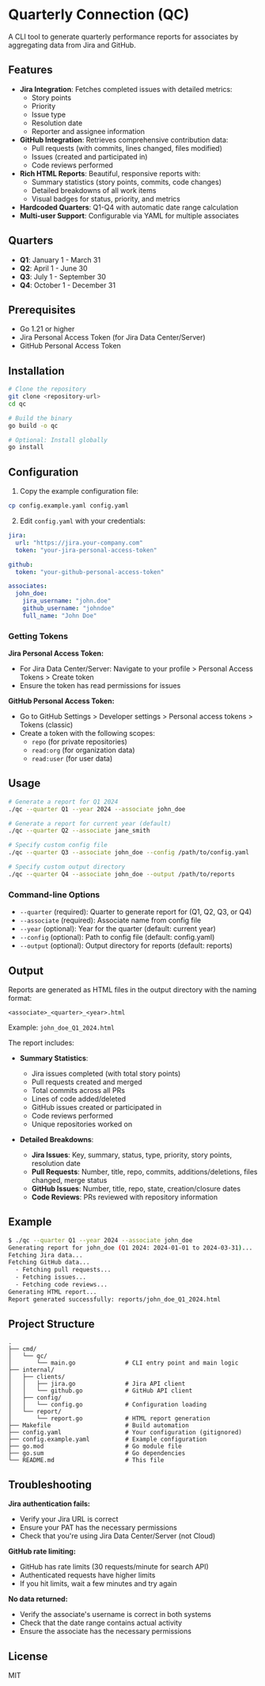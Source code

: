 # Quarterly Connection (QC)

A CLI tool to generate quarterly performance reports for associates by aggregating data from Jira and GitHub.

## Features

- **Jira Integration**: Fetches completed issues with detailed metrics:
  - Story points
  - Priority
  - Issue type
  - Resolution date
  - Reporter and assignee information
- **GitHub Integration**: Retrieves comprehensive contribution data:
  - Pull requests (with commits, lines changed, files modified)
  - Issues (created and participated in)
  - Code reviews performed
- **Rich HTML Reports**: Beautiful, responsive reports with:
  - Summary statistics (story points, commits, code changes)
  - Detailed breakdowns of all work items
  - Visual badges for status, priority, and metrics
- **Hardcoded Quarters**: Q1-Q4 with automatic date range calculation
- **Multi-user Support**: Configurable via YAML for multiple associates

## Quarters

- **Q1**: January 1 - March 31
- **Q2**: April 1 - June 30
- **Q3**: July 1 - September 30
- **Q4**: October 1 - December 31

## Prerequisites

- Go 1.21 or higher
- Jira Personal Access Token (for Jira Data Center/Server)
- GitHub Personal Access Token

## Installation

```bash
# Clone the repository
git clone <repository-url>
cd qc

# Build the binary
go build -o qc

# Optional: Install globally
go install
```

## Configuration

1. Copy the example configuration file:
```bash
cp config.example.yaml config.yaml
```

2. Edit `config.yaml` with your credentials:

```yaml
jira:
  url: "https://jira.your-company.com"
  token: "your-jira-personal-access-token"

github:
  token: "your-github-personal-access-token"

associates:
  john_doe:
    jira_username: "john.doe"
    github_username: "johndoe"
    full_name: "John Doe"
```

### Getting Tokens

**Jira Personal Access Token:**
- For Jira Data Center/Server: Navigate to your profile > Personal Access Tokens > Create token
- Ensure the token has read permissions for issues

**GitHub Personal Access Token:**
- Go to GitHub Settings > Developer settings > Personal access tokens > Tokens (classic)
- Create a token with the following scopes:
  - `repo` (for private repositories)
  - `read:org` (for organization data)
  - `read:user` (for user data)

## Usage

```bash
# Generate a report for Q1 2024
./qc --quarter Q1 --year 2024 --associate john_doe

# Generate a report for current year (default)
./qc --quarter Q2 --associate jane_smith

# Specify custom config file
./qc --quarter Q3 --associate john_doe --config /path/to/config.yaml

# Specify custom output directory
./qc --quarter Q4 --associate john_doe --output /path/to/reports
```

### Command-line Options

- `--quarter` (required): Quarter to generate report for (Q1, Q2, Q3, or Q4)
- `--associate` (required): Associate name from config file
- `--year` (optional): Year for the quarter (default: current year)
- `--config` (optional): Path to config file (default: config.yaml)
- `--output` (optional): Output directory for reports (default: reports)

## Output

Reports are generated as HTML files in the output directory with the naming format:
```
<associate>_<quarter>_<year>.html
```

Example: `john_doe_Q1_2024.html`

The report includes:

- **Summary Statistics**:
  - Jira issues completed (with total story points)
  - Pull requests created and merged
  - Total commits across all PRs
  - Lines of code added/deleted
  - GitHub issues created or participated in
  - Code reviews performed
  - Unique repositories worked on

- **Detailed Breakdowns**:
  - **Jira Issues**: Key, summary, status, type, priority, story points, resolution date
  - **Pull Requests**: Number, title, repo, commits, additions/deletions, files changed, merge status
  - **GitHub Issues**: Number, title, repo, state, creation/closure dates
  - **Code Reviews**: PRs reviewed with repository information

## Example

```bash
$ ./qc --quarter Q1 --year 2024 --associate john_doe
Generating report for john_doe (Q1 2024: 2024-01-01 to 2024-03-31)...
Fetching Jira data...
Fetching GitHub data...
  - Fetching pull requests...
  - Fetching issues...
  - Fetching code reviews...
Generating HTML report...
Report generated successfully: reports/john_doe_Q1_2024.html
```

## Project Structure

```
.
├── cmd/
│   └── qc/
│       └── main.go              # CLI entry point and main logic
├── internal/
│   ├── clients/
│   │   ├── jira.go              # Jira API client
│   │   └── github.go            # GitHub API client
│   ├── config/
│   │   └── config.go            # Configuration loading
│   └── report/
│       └── report.go            # HTML report generation
├── Makefile                     # Build automation
├── config.yaml                  # Your configuration (gitignored)
├── config.example.yaml          # Example configuration
├── go.mod                       # Go module file
├── go.sum                       # Go dependencies
└── README.md                    # This file
```

## Troubleshooting

**Jira authentication fails:**
- Verify your Jira URL is correct
- Ensure your PAT has the necessary permissions
- Check that you're using Jira Data Center/Server (not Cloud)

**GitHub rate limiting:**
- GitHub has rate limits (30 requests/minute for search API)
- Authenticated requests have higher limits
- If you hit limits, wait a few minutes and try again

**No data returned:**
- Verify the associate's username is correct in both systems
- Check that the date range contains actual activity
- Ensure the associate has the necessary permissions

## License

MIT
